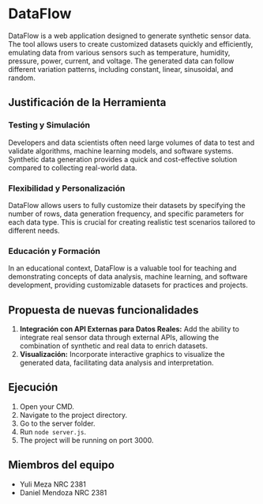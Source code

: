 # DataFlow

DataFlow is a web application designed to generate synthetic sensor data. The tool allows users to create customized datasets quickly and efficiently, emulating data from various sensors such as temperature, humidity, pressure, power, current, and voltage. The generated data can follow different variation patterns, including constant, linear, sinusoidal, and random.

## Justificación de la Herramienta

### Testing y Simulación

Developers and data scientists often need large volumes of data to test and validate algorithms, machine learning models, and software systems. Synthetic data generation provides a quick and cost-effective solution compared to collecting real-world data.

### Flexibilidad y Personalización

DataFlow allows users to fully customize their datasets by specifying the number of rows, data generation frequency, and specific parameters for each data type. This is crucial for creating realistic test scenarios tailored to different needs.

### Educación y Formación

In an educational context, DataFlow is a valuable tool for teaching and demonstrating concepts of data analysis, machine learning, and software development, providing customizable datasets for practices and projects.

## Propuesta de nuevas funcionalidades

1. **Integración con API Externas para Datos Reales:** Add the ability to integrate real sensor data through external APIs, allowing the combination of synthetic and real data to enrich datasets.
2. **Visualización:** Incorporate interactive graphics to visualize the generated data, facilitating data analysis and interpretation.

## Ejecución

1. Open your CMD.
2. Navigate to the project directory.
3. Go to the server folder.
4. Run `node server.js`.
5. The project will be running on port 3000.

## Miembros del equipo

- Yuli Meza NRC 2381
- Daniel Mendoza NRC 2381